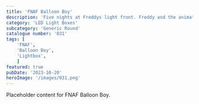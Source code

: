 ```yaml
---
title: 'FNAF Balloon Boy'
description: 'Five nights at Freddys light front. Freddy and the animatronic gang hit the cinemas in 2023. To be used with the generic round housing.'
category: 'LED Light Boxes'
subcategory: 'Generic Round'
catalogue number: '031'
tags: [
    'FNAF', 
    'Balloon Boy',
    'Lightbox', 
    ]
featured: true
pubDate: '2023-10-20'
heroImage: '/images/031.png'
---
```


Placeholder content for FNAF Balloon Boy.
